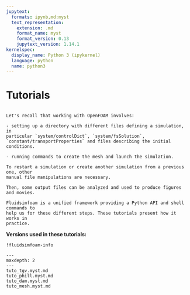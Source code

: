 ```yaml
---
jupytext:
  formats: ipynb,md:myst
  text_representation:
    extension: .md
    format_name: myst
    format_version: 0.13
    jupytext_version: 1.14.1
kernelspec:
  display_name: Python 3 (ipykernel)
  language: python
  name: python3
---
```


# Tutorials

```{admonition} Preliminary: introduction on OpenFOAM classical workflow

Let's recall that working with OpenFOAM involves:

- setting up a directory with different files defining a simulation, in
particular `system/controlDict`, `system/fsSolution`,
`constant/transportProperties` and files describing the initial conditions.

- running commands to create the mesh and launch the simulation.

To restart a simulation or create another simulation from a previous one, other
manual file manipulations are necessary.

Then, some output files can be analyzed and used to produce figures and movies.

Fluidsimfoam is a unified framework providing a Python API and shell commands to
help us for these different steps. These tutorials present how it works in
practice.

```

**Versions used in these tutorials:**

```{code-cell} ipython3
!fluidsimfoam-info
```

```{toctree}
---
maxdepth: 2
---
tuto_tgv.myst.md
tuto_phill.myst.md
tuto_dam.myst.md
tuto_mesh.myst.md
```
